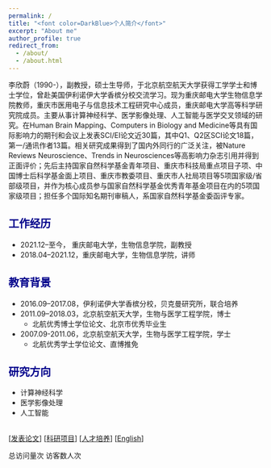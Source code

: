 ```yaml
---
permalink: /
title: "<font color=DarkBlue>个人简介</font>"
excerpt: "About me"
author_profile: true
redirect_from: 
  - /about/
  - /about.html
---
```


李欣蔚（1990-），副教授，硕士生导师，于北京航空航天大学获得工学学士和博士学位，曾赴美国伊利诺伊大学香槟分校交流学习。现为重庆邮电大学生物信息学院教师，重庆市医用电子与信息技术工程研究中心成员，重庆邮电大学高等科学研究院成员。主要从事计算神经科学、医学影像处理、人工智能与医学交叉领域的研究。在Human Brain Mapping、Computers in Biology and Medicine等具有国际影响力的期刊和会议上发表SCI/EI论文近30篇，其中Q1、Q2区SCI论文18篇，第一/通讯作者13篇。相关研究成果得到了国内外同行的广泛关注，被Nature Reviews Neuroscience、Trends in Neurosciences等高影响力杂志引用并得到正面评价；先后主持国家自然科学基金青年项目、重庆市科技局重点项目子项、中国博士后科学基金面上项目、重庆市教委项目、重庆市人社局项目等5项国家级/省部级项目，并作为核心成员参与国家自然科学基金优秀青年基金项目在内的5项国家级项目；担任多个国际知名期刊审稿人，系国家自然科学基金委函评专家。

## <font color=DarkBlue>工作经历</font>

- 2021.12–至今，    重庆邮电大学，生物信息学院，副教授
- 2018.04–2021.12，重庆邮电大学，生物信息学院，讲师

## <font color=DarkBlue>教育背景</font>

- 2016.09–2017.08，伊利诺伊大学香槟分校，贝克曼研究所，联合培养
- 2011.09–2018.03，北京航空航天大学，生物与医学工程学院，博士
  - 北航优秀博士学位论文、北京市优秀毕业生
- 2007.09-2011.06，北京航空航天大学，生物与医学工程学院，学士
  - 北航优秀学士学位论文、直博推免

## <font color=DarkBlue>研究方向</font>

- 计算神经科学
- 医学影像处理
- 人工智能

\
[[发表论文](https://lixw777.github.io/publications/)] [[科研项目](https://lixw777.github.io/projects/)] [[人才培养](https://lixw777.github.io/supervision/)]  [[English](https://lixw777.github.io/english/)]

 <script async src="//busuanzi.ibruce.info/busuanzi/2.3/busuanzi.pure.mini.js"></script> 
<span id="busuanzi_container_site_pv">总访问量<span id="busuanzi_value_site_pv"></span>次</span> 
<span id="busuanzi_container_site_uv">访客数<span id="busuanzi_value_site_uv"></span>人次</span> 

<script type="text/javascript" src="//rf.revolvermaps.com/0/0/8.js?i=5uyvawm6omh&amp;m=0&amp;c=ff0000&amp;cr1=ffffff&amp;f=arial&amp;l=33" async="async"></script>
